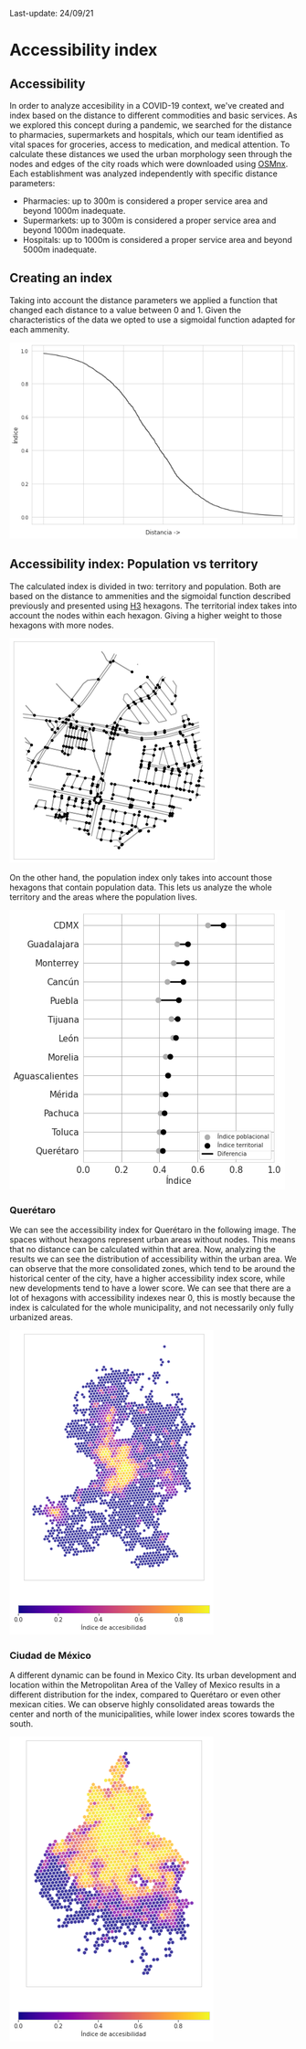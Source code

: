 Last-update: 24/09/21

# Accessibility index

## Accessibility
In order to analyze accesibility in a COVID-19 context, we've created and index based on the distance to different commodities and basic services. As we explored this concept during a pandemic, we searched for the distance to pharmacies, supermarkets and hospitals, which our team identified as vital spaces for groceries, access to medication, and medical attention. To calculate these distances we used the urban morphology seen through the nodes and edges of the city roads which were downloaded using [OSMnx](https://osmnx.readthedocs.io/en/stable/). Each establishment was analyzed independently with specific distance parameters:
+ Pharmacies: up to 300m is considered a proper service area and beyond 1000m inadequate.
+ Supermarkets: up to 300m is considered a proper service area and beyond 1000m inadequate.
+ Hospitals: up to 1000m is considered a proper service area and beyond 5000m inadequate.

## Creating an index
Taking into account the distance parameters we applied a function that changed each distance to a value between 0 and 1. Given the characteristics of the data we opted to use a sigmoidal function adapted for each ammenity.

![Sigmoidal-function](../figures/accessibility_index/img/sigmoid.png)

## Accessibility index: Population vs territory
The calculated index is divided in two: territory and population. Both are based on the distance to ammenities and the sigmoidal function described previously and presented using [H3](https://h3geo.org/) hexagons. The territorial index takes into account the nodes within each hexagon. Giving a higher weight to those hexagons with more nodes.

![Nodes-edges-within-hexagons](../figures/accessibility_index/img/hex_city.png)

On the other hand, the population index only takes into account those hexagons that contain population data. This lets us analyze the whole territory and the areas where the population lives.

![Comparison-territory-vs-population](../figures/accessibility_index/img/city_index.png)

### Querétaro
We can see the accessibility index for Querétaro in the following image. The spaces without hexagons represent urban areas without nodes. This means that no distance can be calculated within that area. Now, analyzing the results we can see the distribution of accessibility within the urban area. We can observe that the more consolidated zones, which tend to be around the historical center of the city, have a higher accessibility index score, while new developments tend to have a lower score. We can see that there are a lot of hexagons with accessibility indexes near 0, this is mostly because the index is calculated for the whole municipality, and not necessarily only fully urbanized areas.

![index-queretaro](../figures/accessibility_index/img/qto_index.png)

### Ciudad de México
A different dynamic can be found in Mexico City. Its urban development and location within the Metropolitan Area of the Valley of Mexico results in a different distribution for the index, compared to Querétaro or even other mexican cities. We can observe highly consolidated areas towards the center and north of the municipalities, while lower index scores towards the south.

![index-cdmx](../figures/accessibility_index/img/cdmx_index.png)
